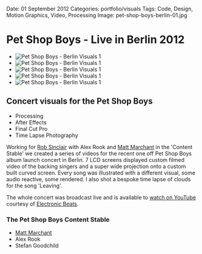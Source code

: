 Date: 01 September 2012
Categories: portfolio/visuals
Tags: Code, Design, Motion Graphics, Video, Processing
Image: pet-shop-boys-berlin-01.jpg

# Pet Shop Boys - Live in Berlin 2012

<div class="carousel">
  <ul class="slider" id="slider1">
    <li class="slide"><img src="/attachments/pet-shop-boys-berlin-01.jpg" alt="Pet Shop Boys - Berlin Visuals 1"></li>
    <li class="slide"><img src="/attachments/pet-shop-boys-berlin-02.jpg" alt="Pet Shop Boys - Berlin Visuals 1"></li>
    <li class="slide"><img src="/attachments/pet-shop-boys-berlin-03.jpg" alt="Pet Shop Boys - Berlin Visuals 1"></li>
    <li class="slide"><img src="/attachments/pet-shop-boys-berlin-04.jpg" alt="Pet Shop Boys - Berlin Visuals 1"></li>
    <li class="slide"><img src="/attachments/pet-shop-boys-berlin-05.jpg" alt="Pet Shop Boys - Berlin Visuals 1"></li>
  </ul>
</div>

## Concert visuals for the Pet Shop Boys

<ul class="skills">
  <li>Processing</li>
  <li>After Effects</li>
  <li>Final Cut Pro</li>
  <li>Time Lapse Photography</li>
</ul>

Working for [Rob Sinclair](http://www.robsinclair.com/) with Alex Rook and [Matt Marchant](http://mattmarchant.co.uk) in the 'Content Stable' we created a series of videos for the recent one off Pet Shop Boys album launch concert in Berlin. 7 LCD screens displayed custom filmed video of the backing singers and a super wide projection onto a custom built curved screen. Every song was illustrated with a different visual, some audio reactive, some rendered. I also shot a bespoke time lapse of clouds for the song 'Leaving'.

The whole concert was broadcast live and is available to [watch on YouTube](http://www.youtube.com/watch?v=M4R4Wa3XPF0) courtesy of [Electronic Beats](http://www.electronicbeats.net).

### The Pet Shop Boys Content Stable

* [Matt Marchant](http://mattmarchant.co.uk)
* Alex Rook
* Stefan Goodchild

